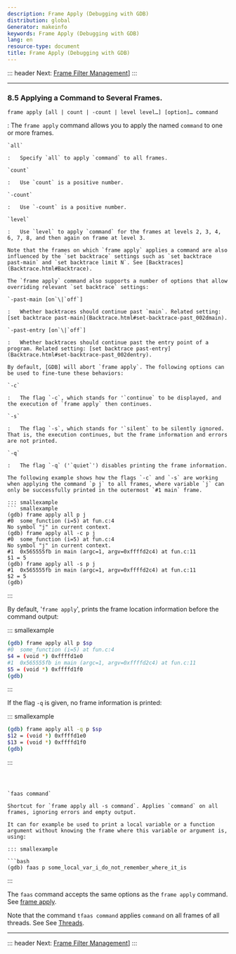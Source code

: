 ```yaml
---
description: Frame Apply (Debugging with GDB)
distribution: global
Generator: makeinfo
keywords: Frame Apply (Debugging with GDB)
lang: en
resource-type: document
title: Frame Apply (Debugging with GDB)
---
```

::: header
Next: [Frame Filter Management](Frame-Filter-Management.html#Frame-Filter-Management)]
:::

---

### 8.5 Applying a Command to Several Frames.

`frame apply [all | count | -count | level level…] [option]… command`

:   The `frame apply` command allows you to apply the named `command` to one or more frames.

```
`all`

:   Specify `all` to apply `command` to all frames.

`count`

:   Use `count` is a positive number.

`-count`

:   Use `-count` is a positive number.

`level`

:   Use `level` to apply `command` for the frames at levels 2, 3, 4, 6, 7, 8, and then again on frame at level 3.

Note that the frames on which `frame apply` applies a command are also influenced by the `set backtrace` settings such as `set backtrace past-main` and `set backtrace limit N`. See [Backtraces](Backtrace.html#Backtrace).

The `frame apply` command also supports a number of options that allow overriding relevant `set backtrace` settings:

`-past-main [on`\|`off`]

:   Whether backtraces should continue past `main`. Related setting: [set backtrace past-main](Backtrace.html#set-backtrace-past_002dmain).

`-past-entry [on`\|`off`]

:   Whether backtraces should continue past the entry point of a program. Related setting: [set backtrace past-entry](Backtrace.html#set-backtrace-past_002dentry).

By default, [GDB] will abort `frame apply`. The following options can be used to fine-tune these behaviors:

`-c`

:   The flag `-c`, which stands for '`continue` to be displayed, and the execution of `frame apply` then continues.

`-s`

:   The flag `-s`, which stands for '`silent` to be silently ignored. That is, the execution continues, but the frame information and errors are not printed.

`-q`

:   The flag `-q` ('`quiet`') disables printing the frame information.

The following example shows how the flags `-c` and `-s` are working when applying the command `p j` to all frames, where variable `j` can only be successfully printed in the outermost `#1 main` frame.

::: smallexample
``` smallexample
(gdb) frame apply all p j
#0  some_function (i=5) at fun.c:4
No symbol "j" in current context.
(gdb) frame apply all -c p j
#0  some_function (i=5) at fun.c:4
No symbol "j" in current context.
#1  0x565555fb in main (argc=1, argv=0xffffd2c4) at fun.c:11
$1 = 5
(gdb) frame apply all -s p j
#1  0x565555fb in main (argc=1, argv=0xffffd2c4) at fun.c:11
$2 = 5
(gdb)
```

:::

By default, '`frame apply`', prints the frame location information before the command output:

::: smallexample

```bash
(gdb) frame apply all p $sp
#0  some_function (i=5) at fun.c:4
$4 = (void *) 0xffffd1e0
#1  0x565555fb in main (argc=1, argv=0xffffd2c4) at fun.c:11
$5 = (void *) 0xffffd1f0
(gdb)
```

:::

If the flag `-q` is given, no frame information is printed:

::: smallexample

```bash
(gdb) frame apply all -q p $sp
$12 = (void *) 0xffffd1e0
$13 = (void *) 0xffffd1f0
(gdb)
```

:::

```



`faas command`

Shortcut for `frame apply all -s command`. Applies `command` on all frames, ignoring errors and empty output.

It can for example be used to print a local variable or a function argument without knowing the frame where this variable or argument is, using:

::: smallexample

```bash
(gdb) faas p some_local_var_i_do_not_remember_where_it_is
```

:::

The `faas` command accepts the same options as the `frame apply` command. See [frame apply](#Frame-Apply).

Note that the command `tfaas command` applies `command` on all frames of all threads. See See [Threads](Threads.html#Threads).

---

::: header
Next: [Frame Filter Management](Frame-Filter-Management.html#Frame-Filter-Management)]
:::

